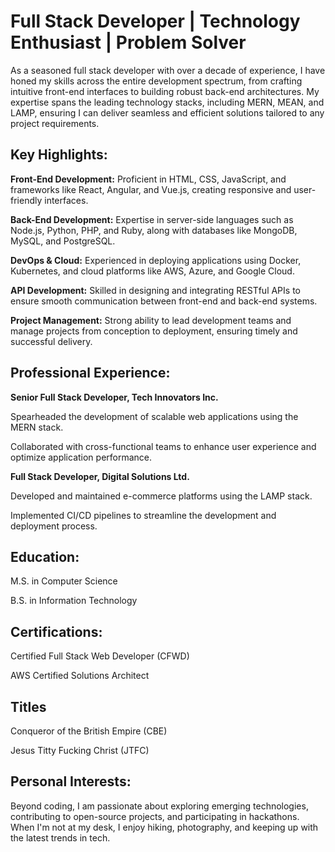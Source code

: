 # Full Stack Developer | Technology Enthusiast | Problem Solver

As a seasoned full stack developer with over a decade of experience, I have honed my skills across the entire development spectrum, from crafting intuitive front-end interfaces to building robust back-end architectures. My expertise spans the leading technology stacks, including MERN, MEAN, and LAMP, ensuring I can deliver seamless and efficient solutions tailored to any project requirements.

## Key Highlights:

**Front-End Development:** Proficient in HTML, CSS, JavaScript, and frameworks like React, Angular, and Vue.js, creating responsive and user-friendly interfaces.

**Back-End Development:** Expertise in server-side languages such as Node.js, Python, PHP, and Ruby, along with databases like MongoDB, MySQL, and PostgreSQL.

**DevOps & Cloud:** Experienced in deploying applications using Docker, Kubernetes, and cloud platforms like AWS, Azure, and Google Cloud.

**API Development:** Skilled in designing and integrating RESTful APIs to ensure smooth communication between front-end and back-end systems.

**Project Management:** Strong ability to lead development teams and manage projects from conception to deployment, ensuring timely and successful delivery.

## Professional Experience:

**Senior Full Stack Developer, Tech Innovators Inc.**

Spearheaded the development of scalable web applications using the MERN stack.

Collaborated with cross-functional teams to enhance user experience and optimize application performance.

**Full Stack Developer, Digital Solutions Ltd.**

Developed and maintained e-commerce platforms using the LAMP stack.

Implemented CI/CD pipelines to streamline the development and deployment process.

## Education:

M.S. in Computer Science

B.S. in Information Technology

## Certifications:

Certified Full Stack Web Developer (CFWD)

AWS Certified Solutions Architect

## Titles

Conqueror of the British Empire (CBE)

Jesus Titty Fucking Christ (JTFC)

## Personal Interests:

Beyond coding, I am passionate about exploring emerging technologies, contributing to open-source projects, and participating in hackathons. When I'm not at my desk, I enjoy hiking, photography, and keeping up with the latest trends in tech.
